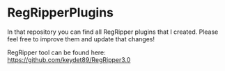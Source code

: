 # RegRipperPlugins

In that repository you can find all RegRipper plugins that I created. Please feel free to improve them and update that changes!

RegRipper tool can be found here: https://github.com/keydet89/RegRipper3.0
